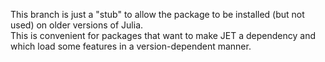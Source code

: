 This branch is just a "stub" to allow the package to be installed (but not used) on older versions of Julia.  
This is convenient for packages that want to make JET a dependency and which load some features in a version-dependent manner.
